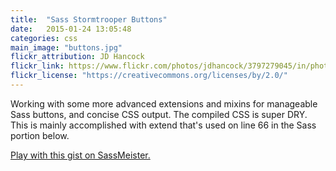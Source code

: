```yaml
---
title:  "Sass Stormtrooper Buttons"
date:   2015-01-24 13:05:48
categories: css
main_image: "buttons.jpg"
flickr_attribution: JD Hancock
flickr_link: https://www.flickr.com/photos/jdhancock/3797279045/in/photolist-6My3Ln-6CnMpw-ckewqY-6YJsyH-6ZwP3i-dEBdZK-8QTJ8s-bWAtvs-8kQMpy-5SCo9Z-b8y1yF-7NugV5-bdLLzV-8UWoj6-fEFhCj-6S3SXq-7CzAqy-5gsAPg-9thCJu-bRpoPz-9h4eat-bPEMQc-7SK5hj-7QXrby-2G3CVg-7NcVUv-6UeEGP-8hw2Ue-bvGb7t-uNRQ-8JY6FY-dRAujL-6GiYkV-bvJZf9-4qKsJC-nyEmfV-5c57BW-32wxd-7Tx3yN-dgoRmw-94193C-bcG74H-cw6ELh-4Vex9A-4wyhS9-8NRgpD-be4FHk-ArbeQ-k3he5A-aYusBg
flickr_license: "https://creativecommons.org/licenses/by/2.0/"
---
```


Working with some more advanced extensions and mixins for manageable Sass buttons, and concise CSS output. The compiled CSS is super DRY. This is mainly accomplished with extend that's used on line 66 in the Sass portion below.

<p class="sassmeister" data-gist-id="fd5eeb945a7b84c78d56" data-height="380" data-theme="tomorrow"><a href="http://sassmeister.com/gist/fd5eeb945a7b84c78d56">Play with this gist on SassMeister.</a></p><script src="http://cdn.sassmeister.com/js/embed.js" async></script>
